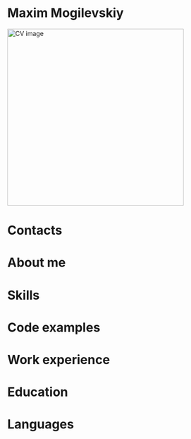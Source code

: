 # Maxim Mogilevskiy
<img width="400" src="https://images.unsplash.com/photo-1668368961546-e3a06f1cd0f1?ixlib=rb-4.0.3&ixid=MnwxMjA3fDB8MHxwaG90by1wYWdlfHx8fGVufDB8fHx8&auto=format&fit=crop&w=1470&q=80" alt="CV image">

# Contacts

# About me

# Skills

# Code examples

# Work experience

# Education

# Languages
